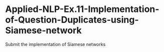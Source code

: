 # Applied-NLP-Ex.11-Implementation-of-Question-Duplicates-using-Siamese-network
Submit the implementation of Siamese networks
